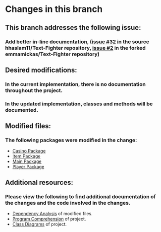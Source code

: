 # Changes in this branch

## This branch addresses the following issue:
### Add better in-line documentation, ([issue #32](https://github.com/hhaslam11/Text-Fighter/issues/32) in the source hhaslam11/Text-Fighter repository, [issue #2](https://github.com/emmamickas/Text-Fighter/issues/2) in the forked emmamickas/Text-Fighter repository)

## Desired modifications:
### In the current implementation, there is no documentation throughout the project. 
### In the updated implementation, classes and methods will be documented.

## Modified files:
### The following packages were modified in the change:
 * [Casino Package](https://github.com/emmamickas/Text-Fighter/tree/InlineDocumentationUpdate/src/com/hotmail/kalebmarc/textfighter/casino)
 * [Item Package](https://github.com/emmamickas/Text-Fighter/tree/InlineDocumentationUpdate/src/com/hotmail/kalebmarc/textfighter/item)
 * [Main Package](https://github.com/emmamickas/Text-Fighter/tree/InlineDocumentationUpdate/src/com/hotmail/kalebmarc/textfighter/main)
 * [Player Package](https://github.com/emmamickas/Text-Fighter/tree/InlineDocumentationUpdate/src/com/hotmail/kalebmarc/textfighter/player)
 
 ## Additional resources:
 ### Please view the following to find additional documentation of the changes and the code involved in the changes.
  * [Dependency Analysis](https://github.com/emmamickas/Text-Fighter/tree/InlineDocumentationUpdate/Dependency%20Analysis) of modified files.
  * [Program Comprehension](https://github.com/emmamickas/Text-Fighter/tree/InlineDocumentationUpdate/Program%20Comprehension) of project.
  * [Class Diagrams](https://github.com/emmamickas/Text-Fighter/tree/InlineDocumentationUpdate/Class%20Diagram) of project.
   
  
